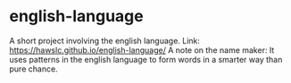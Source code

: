 # english-language
A short project involving the english language. Link:
https://hawslc.github.io/english-language/
A note on the name maker: It uses patterns in the english language to form words in a smarter way than pure chance.
